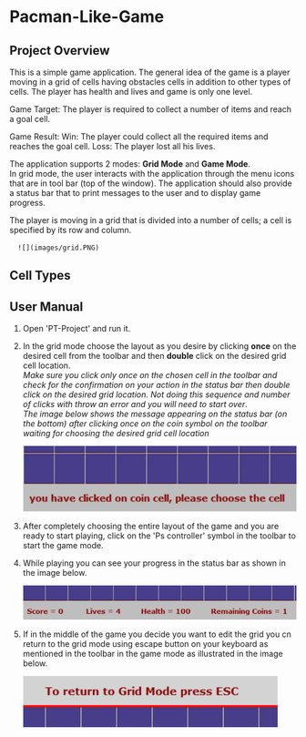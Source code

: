 # Pacman-Like-Game
## Project Overview

This is a simple game application. The general idea of the game is a player moving in a grid of cells having obstacles cells in addition to other types of cells. The player has health and lives and game is only one level. 

Game Target:
The player is required to collect a number of items and reach a goal cell.

Game Result:
Win: The player could collect all the required items and reaches the goal cell.
Loss: The player lost all his lives.

The application supports 2 modes: **Grid Mode** and **Game Mode**.<br/>
In grid mode, the user interacts with the application through the menu icons that are in tool bar (top of the window). The application should also provide a status bar that to print messages to the user and to display game progress. 

The player is moving in a grid that is divided into a number of cells; a cell is specified by its row and column.<br/>

      ![](images/grid.PNG)

## Cell Types
## User Manual
1) Open 'PT-Project' and run it.
2) In the grid mode choose the layout as you desire by clicking **once** on the desired cell from the toolbar and then **double** click on the desired grid cell location.<br/>
*Make sure you click only once on the chosen cell in the toolbar and check for the confirmation on your action in the status bar then double click on the desired grid location. Not doing this sequence and number of clicks with throw an error and you will need to start over*.<br/>
*The image below shows the message appearing on the status bar (on the bottom) after clicking once on the coin symbol on the toolbar waiting for choosing the desired grid cell location*<br/>

      ![](images/status%20bar.PNG)
3) After completely choosing the entire layout of the game and you are ready to start playing, click on the 'Ps controller' symbol in the toolbar to start the game mode.
4) While playing you can see your progress in the status bar as shown in the image below.<br/>

      ![](images/status_bar_game_mode.PNG)
5) If in the middle of the game you decide you want to edit the grid you cn return to the grid mode using escape button on your keyboard as mentioned in the toolbar in the game mode as illustrated in the image below.<br/>

      ![](images/toolbar_game_mode.PNG)
